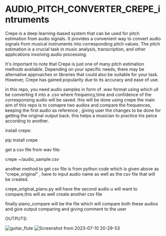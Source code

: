 # AUDIO_PITCH_CONVERTER_CREPE_intruments

Crepe is a deep learning-based system that can be used for pitch estimation from audio signals. It provides a convenient way to convert audio signals from musical instruments into corresponding pitch values. The pitch estimation is a crucial task in music analysis, transcription, and other applications involving audio processing.

It's important to note that Crepe is just one of many pitch estimation methods available. Depending on your specific needs, there may be alternative approaches or libraries that could also be suitable for your task. However, Crepe has gained popularity due to its accuracy and ease of use.

in this repo, you need audio samples in form of .wav format using which ull be converting it into a .csv where frequency,time and confidence of the corresponsing audio will be saved. this will be done using crepe
the main aim of this repo is to comapre two audios and compare the frequences, keeping the first audio as reference , giving user the changes to be done for getting the original output back.
this helps a musician to practice his peice according to another. 


install crepe:

pip install crepe

get a csv file from wav file:

crepe ~/audio_sample.csv

another method to get csv file is from python code which is given above as "crepe_original" , have to input audio name as well as the csv file that will be created.


crepe_original_piano.py will have the second audio u will want to compare,this will as well create another csv file

finally piano_compare will be the file which will compare both these audios and give output comparing and giving comment to the user


OUTPUTS:

![guitar_flute](https://github.com/spoorthisetty99/AUDIO_PITCH_CONVERTER_CREPE_intruments/assets/117083687/a36f132a-a96e-4e02-a17f-e34be1a6466f)
![Screenshot from 2023-07-10 20-29-53](https://github.com/spoorthisetty99/AUDIO_PITCH_CONVERTER_CREPE_intruments/assets/117083687/1d74142c-fc95-4103-b64c-7535a652d043)

